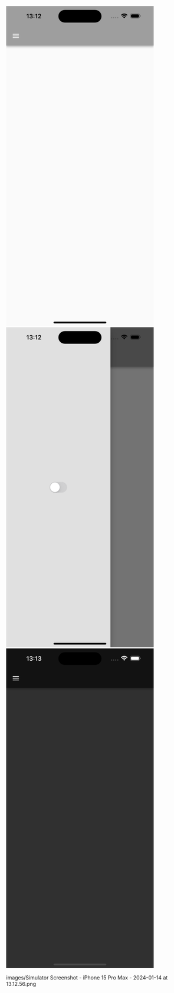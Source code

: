 
<img src="https://github.com/jonasermert/start-template-with-light-and-dark-mode/raw/main/images/Simulator%20Screenshot%20-%20iPhone%2015%20Pro%20Max%20-%202024-01-14%20at%2013.12.45.png" alt="light" width="400" />
<img src="https://github.com/jonasermert/start-template-with-light-and-dark-mode/raw/main/images/Simulator%20Screenshot%20-%20iPhone%2015%20Pro%20Max%20-%202024-01-14%20at%2013.12.56.png" alt="light" width="400" />
<img src="https://github.com/jonasermert/start-template-with-light-and-dark-mode/raw/main/images/Simulator%20Screenshot%20-%20iPhone%2015%20Pro%20Max%20-%202024-01-14%20at%2013.13.17.png" alt="dark" width="400" />



images/Simulator Screenshot - iPhone 15 Pro Max - 2024-01-14 at 13.12.56.png

